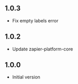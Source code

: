 ## 1.0.3

* Fix empty labels error

## 1.0.2

* Update zapier-platform-core

## 1.0.0
    
* Initial version